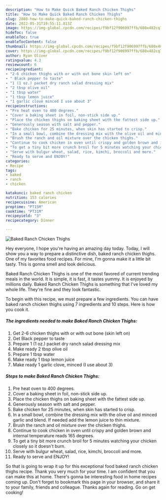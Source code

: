 ```yaml
---
description: "How to Make Quick Baked Ranch Chicken Thighs"
title: "How to Make Quick Baked Ranch Chicken Thighs"
slug: 2880-how-to-make-quick-baked-ranch-chicken-thighs
date: 2022-05-31T19:55:11.813Z
image: https://img-global.cpcdn.com/recipes/f9bf12f906997ffb/680x482cq70/baked-ranch-chicken-thighs-recipe-main-photo.jpg
hideToc: false
enableToc: true
enableTocContent: false
thumbnail: https://img-global.cpcdn.com/recipes/f9bf12f906997ffb/680x482cq70/baked-ranch-chicken-thighs-recipe-main-photo.jpg
cover: https://img-global.cpcdn.com/recipes/f9bf12f906997ffb/680x482cq70/baked-ranch-chicken-thighs-recipe-main-photo.jpg
author: Ryan Oliver
ratingvalue: 4.3
reviewcount: 6
recipeingredient:
- "2-6 chicken thighs with or with out bone skin left on"
- " Black pepper to taste"
- "1 (1 oz.) packet dry ranch salad dressing mix"
- "2 tbsp olive oil"
- "1 tbsp water"
- "1 tbsp lemon juice"
- "1 garlic clove minced I use about 3"
recipeinstructions:
- "Pre heat oven to 400 degrees."
- "Cover a baking sheet in foil, non-stick side up."
- "Place the chicken thighs on baking sheet with the fattest side up."
- "Generously season with salt and pepper."
- "Bake chicken for 25 minutes, when skin has started to crisp."
- "In a small bowl, combine the dressing mix with the olive oil and minced garlic and blend. If needed add the lemon juice to thin mixture."
- "Brush the ranch and oil mixture over the chicken thighs."
- "Continue to cook chicken in oven until crispy and golden brown and internal temperature reads 165 degrees."
- "To get a tiny bit more crunch broil for 5 minutes watching your chicken closely so it doesn&#39;t burn."
- "Serve with bulgur wheat, salad, rice, kimchi, broccoli and more."
- "Ready to serve and ENJOY!"
categories:
- Recipe
tags:
- baked
- ranch
- chicken

katakunci: baked ranch chicken 
nutrition: 153 calories
recipecuisine: American
preptime: "PT15M"
cooktime: "PT31M"
recipeyield: "3"
recipecategory: Dinner

---
```



![Baked Ranch Chicken Thighs](https://img-global.cpcdn.com/recipes/f9bf12f906997ffb/680x482cq70/baked-ranch-chicken-thighs-recipe-main-photo.jpg)

Hey everyone, I hope you're having an amazing day today. Today, I will show you a way to prepare a distinctive dish, baked ranch chicken thighs. One of my favorites food recipes. For mine, I'm gonna make it a little bit tasty. This is gonna smell and look delicious.



Baked Ranch Chicken Thighs is one of the most favored of current trending meals in the world. It is simple, it is fast, it tastes yummy. It is enjoyed by millions daily. Baked Ranch Chicken Thighs is something that I've loved my whole life. They're fine and they look fantastic.


To begin with this recipe, we must prepare a few ingredients. You can have baked ranch chicken thighs using 7 ingredients and 10 steps. Here is how you cook it.

<!--inarticleads1-->

##### The ingredients needed to make Baked Ranch Chicken Thighs:

1. Get 2-6 chicken thighs with or with out bone (skin left on)
1. Get  Black pepper to taste
1. Prepare 1 (1 oz.) packet dry ranch salad dressing mix
1. Make ready 2 tbsp olive oil
1. Prepare 1 tbsp water
1. Make ready 1 tbsp lemon juice
1. Make ready 1 garlic clove, minced (I use about 3)




<!--inarticleads2-->

##### Steps to make Baked Ranch Chicken Thighs:

1. Pre heat oven to 400 degrees.
1. Cover a baking sheet in foil, non-stick side up.
1. Place the chicken thighs on baking sheet with the fattest side up.
1. Generously season with salt and pepper.
1. Bake chicken for 25 minutes, when skin has started to crisp.
1. In a small bowl, combine the dressing mix with the olive oil and minced garlic and blend. If needed add the lemon juice to thin mixture.
1. Brush the ranch and oil mixture over the chicken thighs.
1. Continue to cook chicken in oven until crispy and golden brown and internal temperature reads 165 degrees.
1. To get a tiny bit more crunch broil for 5 minutes watching your chicken closely so it doesn&#39;t burn.
1. Serve with bulgur wheat, salad, rice, kimchi, broccoli and more.
1. Ready to serve and ENJOY!



So that is going to wrap it up for this exceptional food baked ranch chicken thighs recipe. Thank you very much for your time. I am confident that you can make this at home. There's gonna be interesting food in home recipes coming up. Don't forget to bookmark this page in your browser, and share it to your family, friends and colleague. Thanks again for reading. Go on get cooking!

